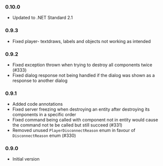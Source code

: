 ### 0.10.0
- Updated to .NET Standard 2.1

### 0.9.3
- Fixed player- textdraws, labels and objects not working as intended

### 0.9.2
- Fixed exception thrown when trying to destroy all components twice (#333)
- Fixed dialog response not being handled if the dialog was shown as a response to another dialog

### 0.9.1
- Added code annotations
- Fixed server freezing when destroying an entity after destroying its components in a specific order
- Fixed command being called with component not in entity would cause the command not te be called but still succeed (#331)
- Removed unused `PlayerDisconnectReason` enum in favour of `DisconnectReason` enum (#330)

### 0.9.0
- Initial version
